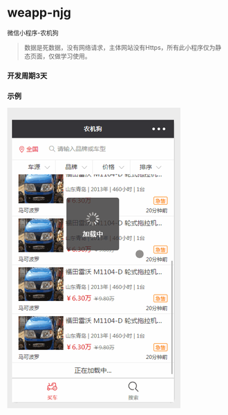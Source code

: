 # weapp-njg
微信小程序-农机狗

>数据是死数据，没有网络请求，主体网站没有Https，所有此小程序仅为静态页面，仅做学习使用。

### 开发周期3天

### 示例
![image/preview.gif](images/preview.gif)
